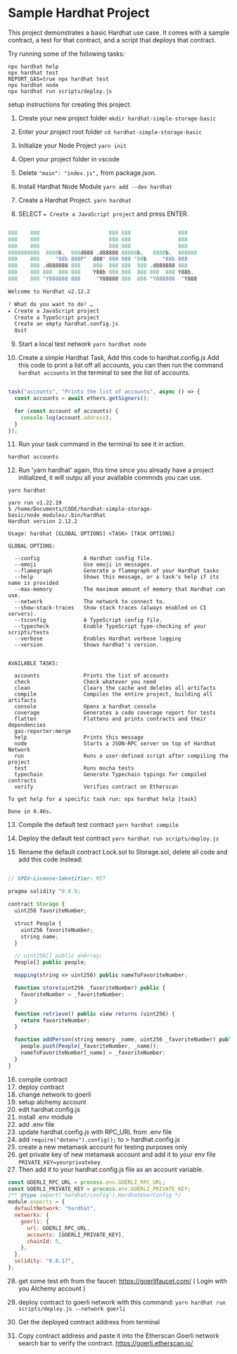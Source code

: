 # Sample Hardhat Project

This project demonstrates a basic Hardhat use case. It comes with a sample contract, a test for that contract, and a script that deploys that contract.

Try running some of the following tasks:

```shell
npx hardhat help
npx hardhat test
REPORT_GAS=true npx hardhat test
npx hardhat node
npx hardhat run scripts/deploy.js
```

setup instructions for creating this project:


1. Create your new project folder
        ``` mkdir hardhat-simple-storage-basic ```

2. Enter your project root folder
        ``` cd hardhat-simple-storage-basic ```

3. Initialize your Node Project
        ``` yarn init ```

4. Open your project folder in vscode
   
5. Delete ``` "main": "index.js", ``` from package.json.


6. Install Hardhat Node Module
        ``` yarn add --dev hardhat ```

7. Create a Hardhat Project.
        ``` yarn hardhat ```


8. SELECT ``` ▸ Create a JavaScript project ``` and press ENTER.

```s

888    888                      888 888               888
888    888                      888 888               888
888    888                      888 888               888
8888888888  8888b.  888d888 .d88888 88888b.   8888b.  888888
888    888     "88b 888P"  d88" 888 888 "88b     "88b 888
888    888 .d888888 888    888  888 888  888 .d888888 888
888    888 888  888 888    Y88b 888 888  888 888  888 Y88b.
888    888 "Y888888 888     "Y88888 888  888 "Y888888  "Y888

Welcome to Hardhat v2.12.2

? What do you want to do? … 
▸ Create a JavaScript project
  Create a TypeScript project
  Create an empty hardhat.config.js
  Quit

```

9. Start a local test network ``` yarn hardhat node ```

10. Create a simple Hardhat Task, Add this code to hardhat.config.js
    Add this code to print a list off all accounts, you can then run the command ``` hardhat accounts ``` in the terminal to see the list of accounts.

``` javascript

task("accounts", "Prints the list of accounts", async () => {
  const accounts = await ethers.getSigners();

  for (const account of accounts) {
    console.log(account.address);
  }
});

```
11.  Run your task command in the terminal to see it in action.

```
hardhat accounts
```

12. Run 'yarn hardhat' again, this time since you already have a project initialized, it will outpu all your available commnds you can use.

```
yarn hardhat
```

```shell
yarn run v1.22.19
$ /home/Documents/CODE/hardhat-simple-storage-basic/node_modules/.bin/hardhat
Hardhat version 2.12.2

Usage: hardhat [GLOBAL OPTIONS] <TASK> [TASK OPTIONS]

GLOBAL OPTIONS:

  --config           	A Hardhat config file. 
  --emoji            	Use emoji in messages. 
  --flamegraph       	Generate a flamegraph of your Hardhat tasks 
  --help             	Shows this message, or a task's help if its name is provided 
  --max-memory       	The maximum amount of memory that Hardhat can use. 
  --network          	The network to connect to. 
  --show-stack-traces	Show stack traces (always enabled on CI servers). 
  --tsconfig         	A TypeScript config file. 
  --typecheck        	Enable TypeScript type-checking of your scripts/tests 
  --verbose          	Enables Hardhat verbose logging 
  --version          	Shows hardhat's version. 


AVAILABLE TASKS:

  accounts          	Prints the list of accounts
  check             	Check whatever you need
  clean             	Clears the cache and deletes all artifacts
  compile           	Compiles the entire project, building all artifacts
  console           	Opens a hardhat console
  coverage          	Generates a code coverage report for tests
  flatten           	Flattens and prints contracts and their dependencies
  gas-reporter:merge	
  help              	Prints this message
  node              	Starts a JSON-RPC server on top of Hardhat Network
  run               	Runs a user-defined script after compiling the project
  test              	Runs mocha tests
  typechain         	Generate Typechain typings for compiled contracts
  verify            	Verifies contract on Etherscan

To get help for a specific task run: npx hardhat help [task]

Done in 0.46s.

```

13. Compile the default test contract
    ``` yarn hardhat compile ```

14.  Deploy the default test contract
      ``` yarn hardhat run scripts/deploy.js ```

15. Rename the default contract Lock.sol to Storage.sol, delete all code and add this code instead:

```javascript

// SPDX-License-Identifier: MIT

pragma solidity ^0.8.9;

contract Storage {
  uint256 favoriteNumber;

  struct People {
    uint256 favoriteNumber;
    string name;
  }

  // uint256[] public anArray;
  People[] public people;

  mapping(string => uint256) public nameToFavoriteNumber;

  function store(uint256 _favoriteNumber) public {
    favoriteNumber = _favoriteNumber;
  }

  function retrieve() public view returns (uint256) {
    return favoriteNumber;
  }

  function addPerson(string memory _name, uint256 _favoriteNumber) public {
    people.push(People(_favoriteNumber, _name));
    nameToFavoriteNumber[_name] = _favoriteNumber;
  }
}

```

16. compile contract
17. deploy contract
18. change network to goerli
19. setup alchemy account
20. edit hardhat.config.js
21. install .env module
22. add .env file
23. update hardhat.config.js with RPC_URL from .env file
24. add ``` require("dotenv").config(); ``` to > hardhat.config.js
25. create a new metamask account for testing purposes only
26. get private key of new metamask account and add it to your env file
        ``` PRIVATE_KEY=yourprivatekey ```
27. Then add it to your hardhat.config.js file as an account variable.
       
```javascript
const GOERLI_RPC_URL = process.env.GOERLI_RPC_URL;
const GOERLI_PRIVATE_KEY = process.env.GOERLI_PRIVATE_KEY;
/** @type import('hardhat/config').HardhatUserConfig */
module.exports = {
  defaultNetwork: "hardhat",
  networks: {
    goerli: {
      url: GOERLI_RPC_URL,
      accounts: [GOERLI_PRIVATE_KEY],
      chainId: 5,
    },
  },
  solidity: "0.8.17",
};
```

28. get some test eth from the faucet: https://goerlifaucet.com/
    ( Login with you Alchemy account )

29. deploy contract to goerli network with this command:
    ``` yarn hardhat run scripts/deploy.js --network goerli ```

30. Get the deployed contract address from terminal
31. Copy contract address and paste it into the Etherscan Goerli network search bar to verify the contract. https://goerli.etherscan.io/
